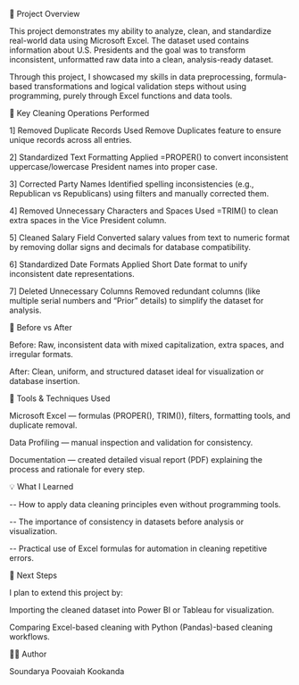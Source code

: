 📘 Project Overview

This project demonstrates my ability to analyze, clean, and standardize real-world data using Microsoft Excel. The dataset used contains information about U.S. Presidents and the goal was to transform inconsistent, unformatted raw data into a clean, analysis-ready dataset.

Through this project, I showcased my skills in data preprocessing, formula-based transformations and logical validation steps without using programming, purely through Excel functions and data tools.

🧠 Key Cleaning Operations Performed

1] Removed Duplicate Records
   Used Remove Duplicates feature to ensure unique records across all entries.

2] Standardized Text Formatting
   Applied =PROPER() to convert inconsistent uppercase/lowercase President names into proper case.

3] Corrected Party Names
   Identified spelling inconsistencies (e.g., Republican vs Republicans) using filters and manually corrected them.

4] Removed Unnecessary Characters and Spaces
   Used =TRIM() to clean extra spaces in the Vice President column.

5] Cleaned Salary Field
   Converted salary values from text to numeric format by removing dollar signs and decimals for database compatibility.

6] Standardized Date Formats
   Applied Short Date format to unify inconsistent date representations.

7] Deleted Unnecessary Columns
   Removed redundant columns (like multiple serial numbers and “Prior” details) to simplify the dataset for analysis.

🧩 Before vs After

Before: Raw, inconsistent data with mixed capitalization, extra spaces, and irregular formats.

After: Clean, uniform, and structured dataset ideal for visualization or database insertion.

🧰 Tools & Techniques Used

Microsoft Excel — formulas (PROPER(), TRIM()), filters, formatting tools, and duplicate removal.

Data Profiling — manual inspection and validation for consistency.

Documentation — created detailed visual report (PDF) explaining the process and rationale for every step.

💡 What I Learned

-- How to apply data cleaning principles even without programming tools.

-- The importance of consistency in datasets before analysis or visualization.

-- Practical use of Excel formulas for automation in cleaning repetitive errors.

🚀 Next Steps

I plan to extend this project by:

Importing the cleaned dataset into Power BI or Tableau for visualization.

Comparing Excel-based cleaning with Python (Pandas)-based cleaning workflows.

👩‍💻 Author

Soundarya Poovaiah Kookanda
